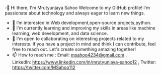 -👋 Hi there, I'm Mrutyunjaya Sahoo
Welcome to my GitHub profile! I'm passionate about technology and always eager to learn new things. 
- 👀 I’m interested in Web development,open-source projects,python.
- 🌱 I'm currently learning and improving my skills in areas like machine learning, web development, and data science. 
- 💞️ I'm open to collaborating on interesting projects related to my interests. If you have a project in mind and think I can contribute, feel free to reach out. Let's create something amazing together!
- 📫 How to reach me :
    Email: msahoo4234@gmail.com ,                                                                                                                                                                                       
    LinkedIn: https://www.linkedin.com/in/mrutyunjaya-sahoo12 ,
    Twitter: https://twitter.com/MSahoo112

<!---
MrutyunjayaSahoo/MrutyunjayaSahoo is a ✨ special ✨ repository because its `README.md` (this file) appears on your GitHub profile.
You can click the Preview link to take a look at your changes.
--->
